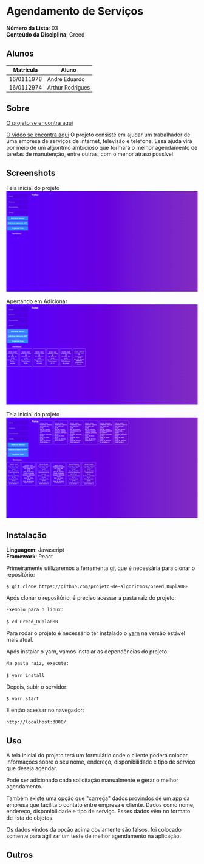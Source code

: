 
# Agendamento de Serviços

**Número da Lista**: 03<br>
**Conteúdo da Disciplina**: Greed<br>

## Alunos
| Matrícula  | Aluno           |
| ---------- | --------------- |
| 16/0111978 | André Eduardo   |
| 16/0112974  | Arthur Rodrigues |

## Sobre 

[O projeto se encontra aqui](https://projeto-de-algoritmos.github.io/Greed_Dupla08B)

[O video se encontra aqui](https://youtu.be/szRVWMYI2JE)
O projeto consiste em ajudar um trabalhador de uma empresa de serviços de internet, televisão e telefone. Essa ajuda virá por meio de um algoritmo ambicioso que formará o melhor agendamento de tarefas de manutenção, entre outras, com o menor atraso possível.

## Screenshots

Tela inicial do projeto
![tela_inicial](media/tela_inicial.png)


Apertando em Adicionar
![tela_puxar_dados](media/puxar_dados.png)


Tela inicial do projeto
![tela_agendado](media/agendado.png)

## Instalação 
**Linguagem**: Javascript<br>
**Framework**: React<br>


Primeiramente utilizaremos a ferramenta [git](https://git-scm.com/downloads) que é necessária para clonar o repositório:

    $ git clone https://github.com/projeto-de-algoritmos/Greed_Dupla08B

Após clonar o repositório, é preciso acessar a pasta raiz do projeto:

    Exemplo para o linux:

    $ cd Greed_Dupla08B

Para rodar o projeto é necessário ter instalado o [yarn](https://classic.yarnpkg.com/pt-BR/docs/install/#debian-stable) na versão estável mais atual.

Após instalar o yarn, vamos instalar as dependências do projeto.

    Na pasta raiz, execute:

    $ yarn install

Depois, subir o servidor:

    $ yarn start

E então acessar no navegador:

    http://localhost:3000/

## Uso 
A tela inicial do projeto terá um formulário onde o cliente poderá colocar informações sobre o seu nome, endereço, disponibilidade e tipo de serviço que deseja agendar.

Pode ser adicionado cada solicitação manualmente e gerar o melhor agendamento.

Também existe uma opção que "carrega" dados provindos de um app da empresa que facilita o contato entre empresa e cliente. Dados como nome, endereço, disponibilidade e tipo de serviço. Esses dados vêm no formato de lista de objetos.

Os dados vindos da opção acima obviamente são falsos, foi colocado somente para agilizar um teste de melhor agendamento na aplicação.

## Outros




